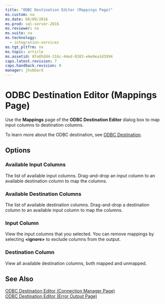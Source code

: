 ```yaml
---
title: "ODBC Destination Editor (Mappings Page)"
ms.custom: na
ms.date: 08/09/2016
ms.prod: sql-server-2016
ms.reviewer: na
ms.suite: na
ms.technology: 
  - integration-services
ms.tgt_pltfrm: na
ms.topic: article
ms.assetid: 8fa05dd4-316c-44ed-8383-e6e9ea1d3994
caps.latest.revision: 7
caps.handback.revision: 0
manager: jhubbard
---
```

# ODBC Destination Editor (Mappings Page)
Use the **Mappings** page of the **ODBC Destination Editor** dialog box to map input columns to destination columns.  
  
 To learn more about the ODBC destination, see [ODBC Destination](../../Topics/TopicNameNotContainA/ODBC-Destination.md).  
  
## Options  
  
### Available Input Columns  
 The list of available input columns. Drag-and-drop an input column to an available destination column to map the columns.  
  
### Available Destination Columns  
 The list of available destination columns. Drag-and-drop a destination column to an available input column to map the columns.  
  
### Input Column  
 View the input columns that you selected. You can remove mappings by selecting **<ignore\>** to exclude columns from the output.  
  
### Destination Column  
 View all available destination columns, both mapped and unmapped.  
  
## See Also  
 [ODBC Destination Editor (Connection Manager Page)](../../Topics/TopicNameNotContainA/ODBC-Destination-Editor--Connection-Manager-Page-.md)   
 [ODBC Destination Editor (Error Output Page)](../../Topics/TopicNameNotContainA/ODBC-Destination-Editor--Error-Output-Page-.md)